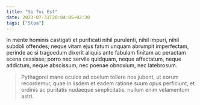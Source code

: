 ```yaml
---
title: "Si Tui Est"
date: 2023-07-31T20:04:05+02:30
tags: ["Stoa"]
---
```


In mente hominis castigati et purificati nihil purulenti, nihil impuri, nihil subdoli offendes; neque vitam ejus fatum unquam abrumpit imperfectam, perinde ac si tragoedum dixerit aliquis ante fabulam finitam ac peractam scena cessisse; porro nec servile quidquam, neque affectatum, neque addictum, neque abscissum, nec poenae obnoxium,  nec latebrosum.

> Pythagorei mane oculos ad coelum tollere nos jubent, ut eorum recordemur, quae in iisdem et eadem ratione suum opus perficiunt, et ordinis ac puritatis nudaeque simplicitatis: nullum enim velamentum astri.

